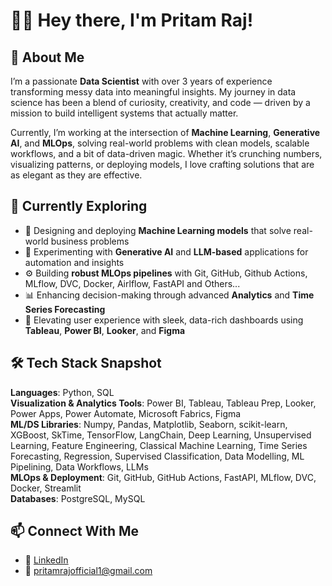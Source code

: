 # 👋🏻 Hey there, I'm Pritam Raj!

## 🚀 About Me

I’m a passionate **Data Scientist** with over 3 years of experience transforming messy data into meaningful insights. My journey in data science has been a blend of curiosity, creativity, and code — driven by a mission to build intelligent systems that actually matter.

Currently, I’m working at the intersection of **Machine Learning**, **Generative AI**, and **MLOps**, solving real-world problems with clean models, scalable workflows, and a bit of data-driven magic. Whether it’s crunching numbers, visualizing patterns, or deploying models, I love crafting solutions that are as elegant as they are effective.


## 🎯 Currently Exploring

- 🤖 Designing and deploying **Machine Learning models** that solve real-world business problems  
- 🧠 Experimenting with **Generative AI** and **LLM-based** applications for automation and insights  
- ⚙️ Building **robust MLOps pipelines** with Git, GitHub, Github Actions, MLflow, DVC, Docker, Airlflow, FastAPI and Others... 
- 📊 Enhancing decision-making through advanced **Analytics** and **Time Series Forecasting**  
- 🎨 Elevating user experience with sleek, data-rich dashboards using **Tableau**, **Power BI**, **Looker**, and **Figma**

## 🛠 Tech Stack Snapshot

**Languages**: Python, SQL  
**Visualization & Analytics Tools**: Power BI, Tableau, Tableau Prep, Looker, Power Apps, Power Automate, Microsoft Fabrics, Figma  
**ML/DS Libraries**: Numpy, Pandas, Matplotlib, Seaborn, scikit-learn, XGBoost, SkTime, TensorFlow, LangChain, Deep Learning, Unsupervised Learning, Feature Engineering, Classical Machine Learning, Time Series Forecasting, Regression, Supervised Classification, Data Modelling, ML Pipelining, Data Workflows, LLMs  
**MLOps & Deployment**: Git, GitHub, GitHub Actions, FastAPI, MLflow, DVC, Docker, Streamlit  
**Databases**: PostgreSQL, MySQL



## 📫 Connect With Me

- 🔗 [LinkedIn](https://www.linkedin.com/in/pritam-raj-data-scientist-data-analyst/)  
- 📧 [pritamrajofficial1@gmail.com](mailto:pritamrajofficial1@gmail.com)

